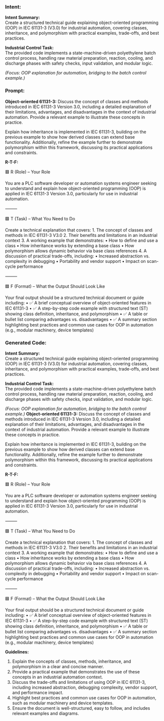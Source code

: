 ### Intent:
**Intent Summary:**  
Create a structured technical guide explaining object-oriented programming (OOP) in IEC 61131-3 (V3.0) for industrial automation, covering classes, inheritance, and polymorphism with practical examples, trade-offs, and best practices.  

**Industrial Control Task:**  
The provided code implements a state-machine-driven polyethylene batch control process, handling raw material preparation, reaction, cooling, and discharge phases with safety checks, input validation, and modular logic.  

*(Focus: OOP explanation for automation, bridging to the batch control example.)*

### Prompt:
**Object-oriented 61131-3:**
Discuss the concept of classes and methods introduced in IEC 61131-3 Version 3.0, including a detailed explanation of their limitations, advantages, and disadvantages in the context of industrial automation. Provide a relevant example to illustrate these concepts in practice.

Explain how inheritance is implemented in IEC 61131-3, building on the previous example to show how derived classes can extend base functionality. Additionally, refine the example further to demonstrate polymorphism within this framework, discussing its practical applications and constraints.

**R-T-F:**

🟥 R (Role) – Your Role

You are a PLC software developer or automation systems engineer seeking to understand and explain how object-oriented programming (OOP) is applied in IEC 61131-3 Version 3.0, particularly for use in industrial automation.

⸻

🟩 T (Task) – What You Need to Do

Create a technical explanation that covers:
	1.	The concept of classes and methods in IEC 61131-3 V3.0
	2.	Their benefits and limitations in an industrial context
	3.	A working example that demonstrates:
	•	How to define and use a class
	•	How inheritance works by extending a base class
	•	How polymorphism allows dynamic behavior via base class references
	4.	A discussion of practical trade-offs, including:
	•	Increased abstraction vs. complexity in debugging
	•	Portability and vendor support
	•	Impact on scan-cycle performance

⸻

🟦 F (Format) – What the Output Should Look Like

Your final output should be a structured technical document or guide including:
	•	✅ A brief conceptual overview of object-oriented features in IEC 61131-3
	•	✅ A step-by-step code example with structured text (ST) showing class definition, inheritance, and polymorphism
	•	✅ A table or bullet list comparing advantages vs. disadvantages
	•	✅ A summary section highlighting best practices and common use cases for OOP in automation (e.g., modular machinery, device templates)

### Generated Code:
**Intent Summary:**  
Create a structured technical guide explaining object-oriented programming (OOP) in IEC 61131-3 (V3.0) for industrial automation, covering classes, inheritance, and polymorphism with practical examples, trade-offs, and best practices.  

**Industrial Control Task:**  
The provided code implements a state-machine-driven polyethylene batch control process, handling raw material preparation, reaction, cooling, and discharge phases with safety checks, input validation, and modular logic.  

*(Focus: OOP explanation for automation, bridging to the batch control example.)*
**Object-oriented 61131-3:**
Discuss the concept of classes and methods introduced in IEC 61131-3 Version 3.0, including a detailed explanation of their limitations, advantages, and disadvantages in the context of industrial automation. Provide a relevant example to illustrate these concepts in practice.

Explain how inheritance is implemented in IEC 61131-3, building on the previous example to show how derived classes can extend base functionality. Additionally, refine the example further to demonstrate polymorphism within this framework, discussing its practical applications and constraints.

**R-T-F:**

🟥 R (Role) – Your Role

You are a PLC software developer or automation systems engineer seeking to understand and explain how object-oriented programming (OOP) is applied in IEC 61131-3 Version 3.0, particularly for use in industrial automation.

⸻

🟩 T (Task) – What You Need to Do

Create a technical explanation that covers:
	1.	The concept of classes and methods in IEC 61131-3 V3.0
	2.	Their benefits and limitations in an industrial context
	3.	A working example that demonstrates:
	•	How to define and use a class
	•	How inheritance works by extending a base class
	•	How polymorphism allows dynamic behavior via base class references
	4.	A discussion of practical trade-offs, including:
	•	Increased abstraction vs. complexity in debugging
	•	Portability and vendor support
	•	Impact on scan-cycle performance

⸻

🟦 F (Format) – What the Output Should Look Like

Your final output should be a structured technical document or guide including:
	•	✅ A brief conceptual overview of object-oriented features in IEC 61131-3
	•	✅ A step-by-step code example with structured text (ST) showing class definition, inheritance, and polymorphism
	•	✅ A table or bullet list comparing advantages vs. disadvantages
	•	✅ A summary section highlighting best practices and common use cases for OOP in automation (e.g., modular machinery, device templates)

**Guidelines:**

1.	Explain the concepts of classes, methods, inheritance, and polymorphism in a clear and concise manner.
2.	Provide a practical example that demonstrates the use of these concepts in an industrial automation context.
3.	Discuss the trade-offs and limitations of using OOP in IEC 61131-3, including increased abstraction, debugging complexity, vendor support, and performance impact.
4.	Highlight best practices and common use cases for OOP in automation, such as modular machinery and device templates.
5.	Ensure the document is well-structured, easy to follow, and includes relevant examples and diagrams.
